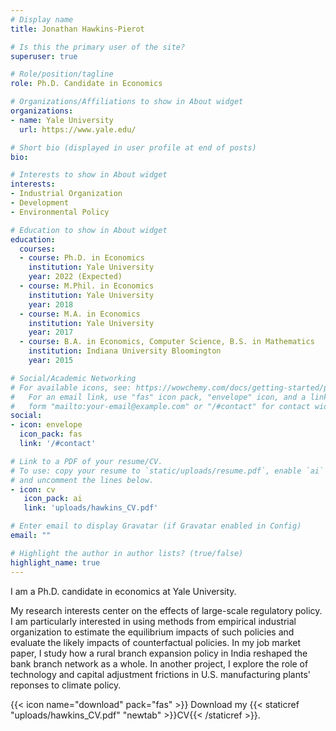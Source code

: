 ```yaml
---
# Display name
title: Jonathan Hawkins-Pierot

# Is this the primary user of the site?
superuser: true

# Role/position/tagline
role: Ph.D. Candidate in Economics

# Organizations/Affiliations to show in About widget
organizations:
- name: Yale University
  url: https://www.yale.edu/

# Short bio (displayed in user profile at end of posts)
bio: 

# Interests to show in About widget
interests:
- Industrial Organization
- Development
- Environmental Policy

# Education to show in About widget
education:
  courses:
  - course: Ph.D. in Economics
    institution: Yale University
    year: 2022 (Expected)
  - course: M.Phil. in Economics
    institution: Yale University
    year: 2018
  - course: M.A. in Economics
    institution: Yale University
    year: 2017
  - course: B.A. in Economics, Computer Science, B.S. in Mathematics
    institution: Indiana University Bloomington
    year: 2015

# Social/Academic Networking
# For available icons, see: https://wowchemy.com/docs/getting-started/page-builder/#icons
#   For an email link, use "fas" icon pack, "envelope" icon, and a link in the
#   form "mailto:your-email@example.com" or "/#contact" for contact widget.
social:
- icon: envelope
  icon_pack: fas
  link: '/#contact'

# Link to a PDF of your resume/CV.
# To use: copy your resume to `static/uploads/resume.pdf`, enable `ai` icons in `params.toml`, 
# and uncomment the lines below.
- icon: cv
   icon_pack: ai
   link: 'uploads/hawkins_CV.pdf'

# Enter email to display Gravatar (if Gravatar enabled in Config)
email: ""

# Highlight the author in author lists? (true/false)
highlight_name: true
---
```

I am a Ph.D. candidate in economics at Yale University. 

My research interests center on the effects of large-scale regulatory policy. I am particularly interested in using methods from empirical industrial organization to estimate the equilibrium impacts of such policies and evaluate the likely impacts of counterfactual policies. In my job market paper, I study how a rural branch expansion policy in India reshaped the bank branch network as a whole. In another project, I explore the role of technology and capital adjustment frictions in U.S. manufacturing plants' reponses to climate policy. 

{{< icon name="download" pack="fas" >}} Download my {{< staticref "uploads/hawkins_CV.pdf" "newtab" >}}CV{{< /staticref >}}.
